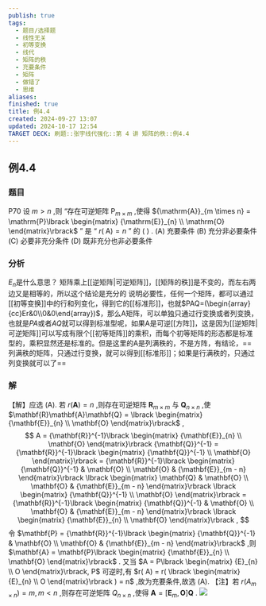 ```yaml
---
publish: true
tags:
  - 题目/选择题
  - 线性无关
  - 初等变换
  - 线代
  - 矩阵的秩
  - 充要条件
  - 矩阵
  - 做错了
  - 思维
aliases: 
finished: true
title: 例4.4
created: 2024-09-27 13:07
updated: 2024-10-17 12:54
TARGET DECK: 刷题::张宇线代强化::第 4 讲 矩阵的秩::例4.4
---
```


## 例4.4
### 题目
P70 设 $m > n$ ,则 “存在可逆矩阵 ${\mathrm{P}}_{m \times m}$ ,使得 ${\mathrm{A}}_{m \times n} = \mathrm{P}\lbrack \begin{matrix} {\mathrm{E}}_{n} \\ \mathrm{O} \end{matrix}\rbrack$ ” 是 “ $r( \mathrm{\;A}) = n$ ” 的 ( ) .
(A) 充要条件 
(B) 充分非必要条件
(C) 必要非充分条件 
(D) 既非充分也非必要条件
### 分析
$E_{n}$是什么意思？
矩阵乘上[[逆矩阵|可逆矩阵]]，[[矩阵的秩]]是不变的，而左右两边又是相等的，所以这个结论是充分的
说明必要性，任何一个矩阵，都可以通过[[初等变换]]中的行和列变化，得到它的[[标准形]]，也就$PAQ=(\begin{array}{cc}Er&0\\0&0\end{array})$，那么A矩阵，可以单独只通过行变换或者列变换，也就是$PA$或者$AQ$就可以得到标准型呢，如果A是可逆[[方阵]]，这是因为[[逆矩阵|可逆矩阵]]可以写成有限个[[初等矩阵]]的乘积，而每个初等矩阵的形态都是标准型的，乘积显然还是标准的。但是这里的A是列满秩的，不是方阵，有结论，==列满秩的矩阵，只通过行变换，就可以得到[[标准形]]；如果是行满秩的，只通过列变换就可以了==
### 解
【解】应选 (A).
若 $r( \mathbf{A}) = n$ ,则存在可逆矩阵 ${\mathbf{R}}_{m \times m}$ 与 ${\mathbf{Q}}_{n \times n}$ ,使 $\mathbf{R}\mathbf{A}\mathbf{Q} = \lbrack \begin{matrix} {\mathbf{E}}_{n} \\ \mathbf{O} \end{matrix}\rbrack$ ,
$$
A = {\mathbf{R}}^{-1}\lbrack \begin{matrix} {\mathbf{E}}_{n} \\ \mathbf{O} \end{matrix}\rbrack {\mathbf{Q}}^{-1} = {\mathbf{R}}^{-1}\lbrack \begin{matrix} {\mathbf{Q}}^{-1} \\ \mathbf{O} \end{matrix}\rbrack = {\mathbf{R}}^{-1}\lbrack \begin{matrix} {\mathbf{Q}}^{-1} & \mathbf{O} \\ \mathbf{O} & {\mathbf{E}}_{m - n} \end{matrix}\rbrack \lbrack \begin{matrix} \mathbf{Q} & \mathbf{O} \\ \mathbf{O} & {\mathbf{E}}_{m - n} \end{matrix}\rbrack \lbrack \begin{matrix} {\mathbf{Q}}^{-1} \\ \mathbf{O} \end{matrix}\rbrack = {\mathbf{R}}^{-1}\lbrack \begin{matrix} {\mathbf{Q}}^{-1} & \mathbf{O} \\ \mathbf{O} & {\mathbf{E}}_{m - n} \end{matrix}\rbrack \lbrack \begin{matrix} {\mathbf{E}}_{n} \\ \mathbf{O} \end{matrix}\rbrack ,
$$
令 $\mathbf{P} = {\mathbf{R}}^{-1}\lbrack \begin{matrix} {\mathbf{Q}}^{-1} & \mathbf{O} \\ \mathbf{O} & {\mathbf{E}}_{m - n} \end{matrix}\rbrack$ ,则 $\mathbf{A} = \mathbf{P}\lbrack \begin{matrix} {\mathbf{E}}_{n} \\ \mathbf{O} \end{matrix}\rbrack$ .
又当 $A = P\lbrack \begin{matrix} {E}_{n} \\ O \end{matrix}\rbrack, P$ 可逆时,有 $r( A) = r( \lbrack \begin{matrix} {E}_{n} \\ O \end{matrix}\rbrack ) = n$ ,故为充要条件,故选 (A).
【注】若 $r( {A}_{m \times n}) = m, m < n$ ,则存在可逆矩阵 ${Q}_{n \times n}$ ,使得 $\mathbf{A} = \lbrack {{\mathbf{E}}_{m},\mathbf{O}}\rbrack \mathbf{Q}$ .
![](https://img.hwenyi.tech/202410172053553.webp)


  